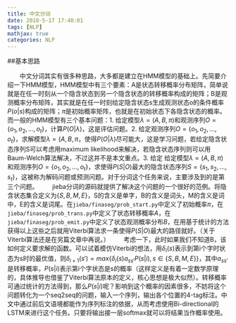 ```yaml
---
title: 中文分词
date: 2018-5-17 17:40:01
tags: [NLP]
mathjax: true
categories: NLP
---
```

##基本思路

&emsp;&emsp;中文分词其实有很多种思路，大多都是建立在HMM模型的基础上。先简要介绍一下HMM模型，HMM模型中有三个要素：A是状态转移概率分布矩阵，简单说就是在任一时刻从一个隐含状态到另一个隐含状态的转移概率构成的矩阵；B是观测概率分布矩阵，其实就是在任一时刻给定隐含状态s生成观测状态o的条件概率$P(o|s)$构成的矩阵；$\pi$是初始概率矩阵，也就是在初始状态下各隐含状态的概率。而一般的HMM模型有三个基本问题：1. 给定模型$\lambda = (A, B, \pi)$和观测序列$O = \{o_1, o_2, \dots, o_t\}$，计算$P(O|\lambda)$，这是评估问题。2. 给定观测序列$O = \{o_1, o_2, \dots, o_t\}$，求解模型$\lambda = (A, B, \pi$，使得$P(O|\lambda)$尽可能大，这是学习问题，若给定隐含状态序列S可以考虑用maximum likelihood来解决，若隐含状态序列则可以用Baum-Welch算法解决，不过这并不是本文重点。3. 给定 给定模型$\lambda = (A, B, \pi)$和观测序列$O = \{o_1, o_2, \dots, o_t\}$，求使得$P(S|O)$最大的隐含状态序列$S = \{s_1, s_2, \dots, s_t\}$，这被称为解码问题或预测问题。对于分词这个任务来说，主要涉及到的是第三个问题。
&emsp;&emsp;jieba分词的源码就提供了解决这个问题的一个很好的范例。将隐含状态集合定义为$\{S, B, M, E\}$，S的含义是单字，B的含义是词头，M的含义是词中，E的含义是词尾。在```jieba/finaseg/prob_start.py```中定义了初始概率$\pi$，在```jieba/finaseg/prob_trans.py```中定义了状态转移概率$A$，在```jieba/finaseg/prob_emit.py```中定义了状态观测概率分布$B$，在用基于统计的方法获得以上这些之后就用Viterbi算法求一条使得$P(S|O)$最大的路径就好。（关于Viterbi算法还是在另篇文章中再说。）
&emsp;&emsp;考虑一下，此时如果我们不知道B，该如何定义要求解的函数。可以试着模仿Viterbi的想法，用$\delta_i(s)$表示到第i个字时状态为s时的最优值，则$\delta_{i+1}(s') = max\{\delta_i(s)a_{ss'}P(s|i),  s\in\{S, B, M, E\}\}$，其中$a_{ss'}$是转移概率，$P(s|i)$表示第i个字状态是s的概率（这样定义是有着一定数学原理的，具体推导也借鉴了Viterbi算法原本的定义，核心思想是极大似然）。转移概率可通过统计的方法得到，那么$P(s|i)$呢？影响到这个概率的因素很多，不妨将这个问题转化为一个seq2seq的问题，输入一个序列，输出各个位置的4-tag标注。中文中通过前后文语境都能作为序列标注的依据，从而考虑使用Bi-directional的LSTM来进行这个任务。只要将输出接一层softmax就可以将结果当作概率使用。
